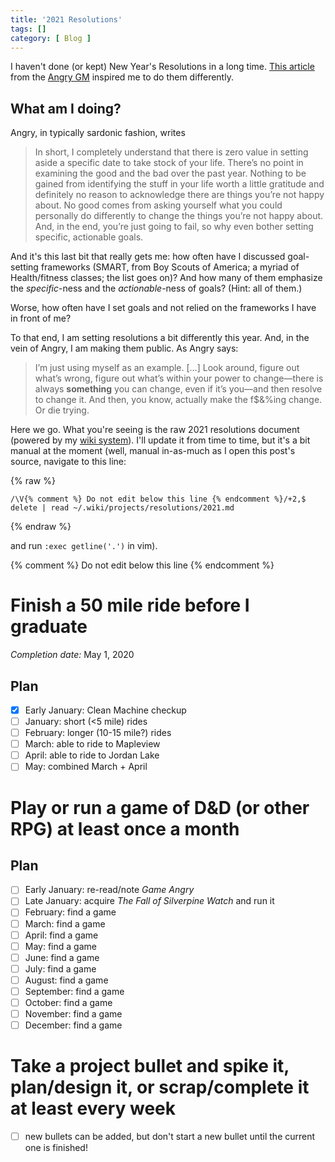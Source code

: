 ```yaml
---
title: '2021 Resolutions'
tags: []
category: [ Blog ]
---
```


I haven't done (or kept) New Year's Resolutions in a long time. [This
article][nye] from the [Angry GM][] inspired me to do them differently.

## What am I doing?

Angry, in typically sardonic fashion, writes

> In short, I completely understand that there is zero value in setting aside a
> specific date to take stock of your life. There’s no point in examining the
> good and the bad over the past year. Nothing to be gained from identifying the
> stuff in your life worth a little gratitude and definitely no reason to
> acknowledge there are things you’re not happy about. No good comes from asking
> yourself what you could personally do differently to change the things you’re
> not happy about. And, in the end, you’re just going to fail, so why even
> bother setting specific, actionable goals.

And it's this last bit that really gets me: how often have I discussed
goal-setting frameworks (SMART, from Boy Scouts of America; a myriad of
Health/fitness classes; the list goes on)? And how many of them emphasize the
*specific*-ness and the *actionable*-ness of goals? (Hint: all of them.)

Worse, how often have I set goals and not relied on the frameworks I have in
front of me?

To that end, I am setting resolutions a bit differently this year. And, in the
vein of Angry, I am making them public. As Angry says:

> I’m just using myself as an example. […] Look around, figure out what’s wrong,
> figure out what’s within your power to change—there is always **something**
> you can change, even if it’s you—and then resolve to change it. And then, you
> know, actually make the f$&%ing change. Or die trying.

Here we go. What you're seeing is the raw 2021 resolutions document (powered by
my [wiki system][]). I'll update it from time to time, but it's a bit manual at
the moment (well, manual in-as-much as I open this post's source, navigate to
this line:

{% raw %}
```vim
/\V{% comment %} Do not edit below this line {% endcomment %}/+2,$ delete | read ~/.wiki/projects/resolutions/2021.md
```
{% endraw %}

and run `:exec getline('.')` in vim).

[nye]: https://theangrygm.com/adios-2020-guten-tag-2021/
[Angry GM]: https://theangrygm.com/
[wiki system]: https://github.com/benknoble/wiki-md

{% comment %} Do not edit below this line {% endcomment %}

# Finish a 50 mile ride before I graduate

*Completion date:* May 1, 2020

## Plan

- [x] Early January: Clean Machine checkup
- [ ] January: short (<5 mile) rides
- [ ] February: longer (10-15 mile?) rides
- [ ] March: able to ride to Mapleview
- [ ] April: able to ride to Jordan Lake
- [ ] May: combined March + April

# Play or run a game of D&D (or other RPG) at least once a month

## Plan

- [ ] Early January: re-read/note *Game Angry*
- [ ] Late January: acquire *The Fall of Silverpine Watch* and run it
- [ ] February: find a game
- [ ] March: find a game
- [ ] April: find a game
- [ ] May: find a game
- [ ] June: find a game
- [ ] July: find a game
- [ ] August: find a game
- [ ] September: find a game
- [ ] October: find a game
- [ ] November: find a game
- [ ] December: find a game

# Take a project bullet and spike it, plan/design it, or scrap/complete it at least every week

- [ ] new bullets can be added, but don't start a new bullet until the current one
  is finished!
